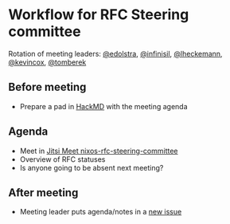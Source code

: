 # Workflow for RFC Steering committee
Rotation of meeting leaders: [@edolstra](https://github.com/edolstra), [@infinisil](https://github.com/infinisil), [@lheckemann](https://github.com/lheckemann), [@kevincox](https://github.com/orgs/kevincox), [@tomberek](https://github.com/tomberek)

## Before meeting
- Prepare a pad in [HackMD](https://hackmd.io) with the meeting agenda

## Agenda
- Meet in [Jitsi Meet nixos-rfc-steering-committee](https://meet.jit.si/nixos-rfc-steering-committee)
- Overview of RFC statuses
- Is anyone going to be absent next meeting?

## After meeting
- Meeting leader puts agenda/notes in a [new issue](https://github.com/NixOS/rfc-steering-committee/issues/new)
